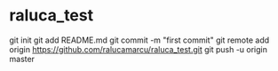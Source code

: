 raluca_test
===========
git init
git add README.md
git commit -m "first commit"
git remote add origin https://github.com/ralucamarcu/raluca_test.git
git push -u origin master
